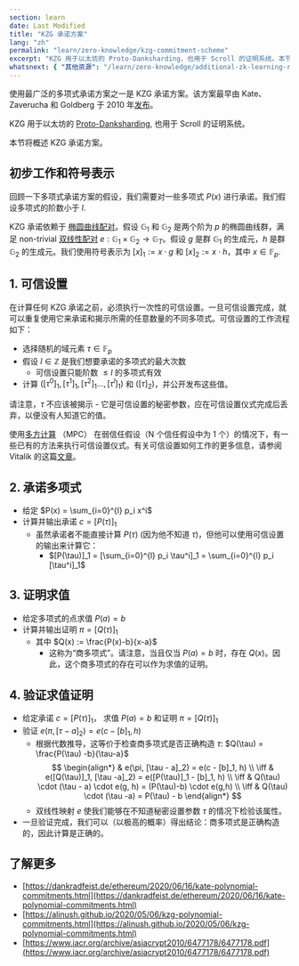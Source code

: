 ```yaml
---
section: learn
date: Last Modified
title: "KZG 承诺方案"
lang: "zh"
permalink: "learn/zero-knowledge/kzg-commitment-scheme"
excerpt: "KZG 用于以太坊的 Proto-Danksharding，也用于 Scroll 的证明系统。本节将概述 KZG 承诺方案。"
whatsnext: { "其他资源": "/learn/zero-knowledge/additional-zk-learning-resources" }
---
```


使用最广泛的多项式承诺方案之一是 KZG 承诺方案。该方案最早由 Kate、Zaverucha 和 Goldberg 于 2010 年[发布](https://www.iacr.org/archive/asiacrypt2010/6477178/6477178.pdf)。

KZG 用于以太坊的 [Proto-Danksharding](https://notes.ethereum.org/@vbuterin/proto_danksharding_faq), 也用于 Scroll 的证明系统。

本节将概述 KZG 承诺方案。

## 初步工作和符号表示

回顾一下多项式承诺方案的假设，我们需要对一些多项式 $P(x)$ 进行承诺。我们假设多项式的阶数小于 $l$.

KZG 承诺依赖于 [椭圆曲线配对](https://vitalik.ca/general/2017/01/14/exploring_ecp.html)。假设 $\mathbb{G}_1$ 和 $\mathbb{G}_2$ 是两个阶为 $p$ 的椭圆曲线群，满足 non-trivial [双线性配对](https://en.wikipedia.org/wiki/Bilinear_map) $e: \mathbb{G}_1 \times \mathbb{G}_2 \rightarrow \mathbb{G}_T$。假设 $g$ 是群 $\mathbb{G}_1$ 的生成元，$h$ 是群 $\mathbb{G}_2$ 的生成元。我们使用符号表示为 $[x]_1 := x \cdot g$ 和 $[x]_2 := x \cdot h$，其中 $x \in \mathbb{F}_p$.

## 1. 可信设置

在计算任何 KZG 承诺之前，必须执行一次性的可信设置。一旦可信设置完成，就可以重复使用它来承诺和揭示所需的任意数量的不同多项式。可信设置的工作流程如下：

- 选择随机的域元素 $\tau \in \mathbb{F}_p$
- 假设 $l \in \mathbb{Z}$ 是我们想要承诺的多项式的最大次数
  - 可信设置只能阶数 $\leq l$ 的多项式有效
- 计算 $([\tau^0]_1,[\tau^1]_1,[\tau^{2}]_1\ldots,[\tau^{l}]_1)$ 和 $([\tau]_2)$，并公开发布这些值。

请注意，$\tau$ 不应该被揭示 - 它是可信设置的秘密参数，应在可信设置仪式完成后丢弃，以便没有人知道它的值。

使用[多方计算](https://en.wikipedia.org/wiki/Secure_multi-party_computation) （MPC） 在弱信任假设（N 个信任假设中为 1 个）的情况下，有一些已有的方法来执行可信设置仪式。有关可信设置如何工作的更多信息，请参阅 Vitalik 的这篇[文章](https://vitalik.ca/general/2022/03/14/trustedsetup.html)。

## 2. 承诺多项式

- 给定 $P(x) = \sum_{i=0}^{l} p_i x^i$
- 计算并输出承诺 $c = [P(\tau)]_1$
  - 虽然承诺者不能直接计算 $P(\tau)$ (因为他不知道 $\tau$)，但他可以使用可信设置的输出来计算它：
    - $[P(\tau)]_1 = [\sum_{i=0}^{l} p_i \tau^i]_1 = \sum_{i=0}^{l} p_i [\tau^i]_1$

## 3. 证明求值

- 给定多项式的点求值 $P(a) = b$
- 计算并输出证明 $\pi = [Q(\tau)]_1$
  - 其中 $Q(x) := \frac{P(x)-b}{x-a}$
    - 这称为“商多项式”。请注意，当且仅当 $P(a) = b$ 时，存在 $Q(x)$。因此，这个商多项式的存在可以作为求值的证明。

## 4. 验证求值证明

- 给定承诺 $c = [P(\tau)]_1$， 求值 $P(a) = b$ 和证明 $\pi = [Q(\tau)]_1$
- 验证 $e(\pi, [\tau - a]_2) = e(c - [b]_1, h)$
  - 根据代数推导，这等价于检查商多项式是否正确构造 $\tau$: $Q(\tau) = \frac{P(\tau) -b}{\tau-a}$
    $$
    \begin{align*}
    & e(\pi, [\tau - a]_2) = e(c - [b]_1, h) \\ \iff
    & e([Q(\tau)]_1, [\tau -a]_2) = e([P(\tau)]_1 - [b]_1, h) \\ \iff
    &  Q(\tau) \cdot (\tau - a) \cdot e(g, h) = (P(\tau)-b) \cdot e(g,h) \\ \iff
    & Q(\tau) \cdot (\tau -a) = P(\tau) - b
    \end{align*}
    $$
  - 双线性映射 $e$ 使我们能够在不知道秘密设置参数 $\tau$ 的情况下检验该属性。
- 一旦验证完成，我们可以（以极高的概率）得出结论：商多项式是正确构造的，因此计算是正确的。

## 了解更多

- [https://dankradfeist.de/ethereum/2020/06/16/kate-polynomial-commitments.html](https://dankradfeist.de/ethereum/2020/06/16/kate-polynomial-commitments.html)
- [https://alinush.github.io/2020/05/06/kzg-polynomial-commitments.html](https://alinush.github.io/2020/05/06/kzg-polynomial-commitments.html)
- [https://www.iacr.org/archive/asiacrypt2010/6477178/6477178.pdf](https://www.iacr.org/archive/asiacrypt2010/6477178/6477178.pdf)

